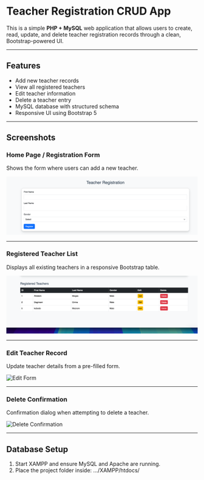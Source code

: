 # Teacher Registration CRUD App

This is a simple **PHP + MySQL** web application that allows users to create, read, update, and delete teacher registration records through a clean, Bootstrap-powered UI.

---

## Features

- Add new teacher records
- View all registered teachers
- Edit teacher information
- Delete a teacher entry
- MySQL database with structured schema
- Responsive UI using Bootstrap 5

---

## Screenshots

### Home Page / Registration Form
Shows the form where users can add a new teacher.

![Home Form](https://github.com/zelalemmoges/mini_project/blob/main/assets/form.png)




---

### Registered Teacher List
Displays all existing teachers in a responsive Bootstrap table.

![Teacher List](https://github.com/zelalemmoges/mini_project/blob/main/assets/registerd.png)


---

### Edit Teacher Record
Update teacher details from a pre-filled form.

![Edit Form](https://your-image-url.com/edit-form.png)

---

### Delete Confirmation
Confirmation dialog when attempting to delete a teacher.

![Delete Confirmation](https://your-image-url.com/delete-confirm.png)

---

## Database Setup

1. Start XAMPP and ensure MySQL and Apache are running.
2. Place the project folder inside:  .../XAMPP/htdocs/
